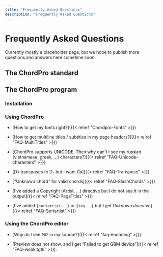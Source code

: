 ```yaml
---
title: "Frequently Asked Questions"
description: "Frequently Asked Questions"
---
```


# Frequently Asked Questions

Currently mostly a placeholder page, but we hope to publish more
questions and answers here sometime soon. 

## The ChordPro standard

## The ChordPro program

### Installation

### Using ChordPro

* [How to get my fonts right?]({{< relref "Chordpro-Fonts" >}})

* [How to get multiline titles / subtitles in my page headers?]({{< relref "FAQ-MultiTitles" >}})

* [ChordPro supports UNICODE. Then why can't I see my russian (vietnamese, greek, ...) characters?]({{< relref "FAQ-Unicode-characters" >}})

* [D♯ transposes to D♭ but I want C♯]({{< relref "FAQ-Transpose" >}})

* ["Unknown chord" for valid chords]({{< relref "FAQ-SlashChords" >}})

* [I’ve added a Copyright (Artist, ...) directive but I do not see it in the output]({{< relref "FAQ-PageTitles" >}})

* [I’ve added `{sortartist...}` or `{tag...}` but I get _Unknown directive_]({{< relref "FAQ-Sortartist" >}})

### Using the ChordPro editor

* [Why do I see `PU2` in my source?]({{< relref "faq-encoding" >}}).

* [Preview does not show, and I get “Failed to get GBM device”]({{<
  relref "FAQ-webkitgtk" >}}).
  

